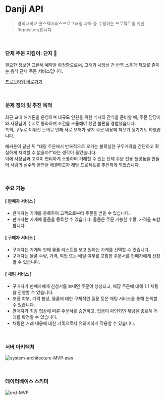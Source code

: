 # Danji API

> 경희대학교 풀스택서비스프로그래밍 과목 중 수행하는 프로젝트를 위한 Repository입니다.

<br>

### 단체 주문 지킴이: 단지 🫧
필요한 정보만 교환해 예약을 확정함으로써, 고객과 사장님 간 반복 소통과 착오를 줄이는 음식 단체 주문 서비스입니다.  

[프로토타입 바로가기](https://www.figma.com/proto/hGn06ddfoamq17nGg1EcTN/danji?node-id=1-2&t=dpXDFk1PRrgYN6Ua-1)

<br>

### 문제 정의 및 추진 목적

최근 교내 해커톤을 운영하며 대규모 인원을 위한 식사와 간식을 준비할 때, 주문 담당자와 사장님이 수시로 통화하며 조건을 조율해야 했던 불편을 경험했습니다.  
특히, 구두로 이뤄진 논의로 인해 서로 오해가 생겨 주문 내용에 착오가 생기기도 하였습니다.

해커톤이 끝난 뒤 “대량 주문에서 반복적으로 오가는 불확실한 구두계약을 간단하고 확실하게 처리할 수 없을까?”라는 생각이 들었습니다.  
이에 사장님과 고객이 편리하게 소통하며 거래할 수 있는 단체 주문 전용 플랫폼을 만들어 사람의 실수와 불편을 해결하고자 해당 프로젝트를 추진하게 되었습니다.

<br>

### 주요 기능

#### [ 판매자 서비스 ]
- 판매자는 가게를 등록하여 고객으로부터 주문을 받을 수 있습니다.
- 판매자는 가게에 물품을 등록할 수 있습니다. 물품은 주문 가능한 수량, 가격을 포함합니다.

#### [ 구매자 서비스 ]
- 구매자는 가게와 판매 물품 리스트를 보고 원하는 가게를 선택할 수 있습니다.
- 구매자는 물품 수량, 가격, 픽업 또는 배달 여부를 포함한 주문서를 판매자에게 신청할 수 있습니다.

#### [ 채팅 서비스 ]
- 구매자가 판매자에게 신청서를 보내면 주문이 생성되고, 해당 주문에 대해 1:1 채팅을 진행할 수 있습니다.
- 포장 여부, 가격 협상, 물품에 대한 구체적인 질문 등은 채팅 서비스를 통해 논의할 수 있습니다.
- 판매자가 최종 협상에 따른 주문서를 승인하고, 입금이 확인되면 채팅을 종료해 거래를 확정할 수 있습니다.
- 채팅은 거래 내용에 대한 기록으로서 유의미하게 작용할 수 있습니다.

<br>

### 서버 아키텍처
![system-architecture-MVP-aws](https://github.com/user-attachments/assets/ea65f145-1f6d-44d7-9b4f-2b8017709538)

<br>

### 데이터베이스 스키마

![erd-MVP](https://github.com/user-attachments/assets/5b8dfa91-5c54-4056-a555-a8e3f177b152)
